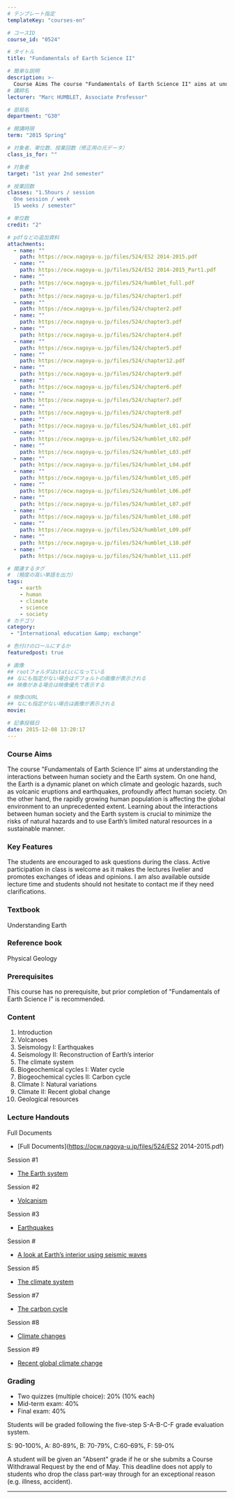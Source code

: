 ```yaml
---
# テンプレート指定
templateKey: "courses-en"

# コースID
course_id: "0524"

# タイトル
title: "Fundamentals of Earth Science II"

# 簡単な説明
description: >-
  Course Aims The course "Fundamentals of Earth Science II" aims at understanding the interactions between human society and the Earth system. On one hand, the Earth is a dynamic planet on which clim ....
# 講師名
lecturer: "Marc HUMBLET, Associate Professor"

# 部局名
department: "G30"

# 開講時限
term: "2015	Spring"

# 対象者、単位数、授業回数（修正用の元データ）
class_is_for: ""

# 対象者
target: "1st year 2nd semester"

# 授業回数
classes: "1.5hours / session
  One session / week
  15 weeks / semester"

# 単位数
credit: "2"

# pdfなどの追加資料
attachments:
  - name: "" 
    path: https://ocw.nagoya-u.jp/files/524/ES2 2014-2015.pdf
  - name: "" 
    path: https://ocw.nagoya-u.jp/files/524/ES2 2014-2015_Part1.pdf
  - name: "" 
    path: https://ocw.nagoya-u.jp/files/524/humblet_full.pdf
  - name: "" 
    path: https://ocw.nagoya-u.jp/files/524/chapter1.pdf
  - name: "" 
    path: https://ocw.nagoya-u.jp/files/524/chapter2.pdf
  - name: "" 
    path: https://ocw.nagoya-u.jp/files/524/chapter3.pdf
  - name: "" 
    path: https://ocw.nagoya-u.jp/files/524/chapter4.pdf
  - name: "" 
    path: https://ocw.nagoya-u.jp/files/524/chapter5.pdf
  - name: "" 
    path: https://ocw.nagoya-u.jp/files/524/chapter12.pdf
  - name: "" 
    path: https://ocw.nagoya-u.jp/files/524/chapter9.pdf
  - name: "" 
    path: https://ocw.nagoya-u.jp/files/524/chapter6.pdf
  - name: "" 
    path: https://ocw.nagoya-u.jp/files/524/chapter7.pdf
  - name: "" 
    path: https://ocw.nagoya-u.jp/files/524/chapter8.pdf
  - name: "" 
    path: https://ocw.nagoya-u.jp/files/524/humblet_L01.pdf
  - name: "" 
    path: https://ocw.nagoya-u.jp/files/524/humblet_L02.pdf
  - name: "" 
    path: https://ocw.nagoya-u.jp/files/524/humblet_L03.pdf
  - name: "" 
    path: https://ocw.nagoya-u.jp/files/524/humblet_L04.pdf
  - name: "" 
    path: https://ocw.nagoya-u.jp/files/524/humblet_L05.pdf
  - name: "" 
    path: https://ocw.nagoya-u.jp/files/524/humblet_L06.pdf
  - name: "" 
    path: https://ocw.nagoya-u.jp/files/524/humblet_L07.pdf
  - name: "" 
    path: https://ocw.nagoya-u.jp/files/524/humblet_L08.pdf
  - name: "" 
    path: https://ocw.nagoya-u.jp/files/524/humblet_L09.pdf
  - name: "" 
    path: https://ocw.nagoya-u.jp/files/524/humblet_L10.pdf
  - name: "" 
    path: https://ocw.nagoya-u.jp/files/524/humblet_L11.pdf

# 関連するタグ
# （頻度の高い単語を出力）
tags:
    - earth
    - human
    - climate
    - science
    - society
# カテゴリ
category:
 - "International education &amp; exchange"

# 色付けのロールにするか
featuredpost: true

# 画像
## rootフォルダはstaticになっている
## なにも指定がない場合はデフォルトの画像が表示される
## 映像がある場合は映像優先で表示する

# 映像のURL
## なにも指定がない場合は画像が表示される
movie: 

# 記事投稿日
date: 2015-12-08 13:20:17
---
```


### Course Aims

The course "Fundamentals of Earth Science II" aims at understanding the interactions between human society and the Earth system. On one hand, the Earth is a dynamic planet on which climate and geologic hazards, such as volcanic eruptions and earthquakes, profoundly affect human society. On the other hand, the rapidly growing human population is affecting the global environment to an unprecedented extent. Learning about the interactions between human society and the Earth system is crucial to minimize the risks of natural hazards and to use Earth&rsquo;s limited natural resources in a sustainable manner.

### Key Features

The students are encouraged to ask questions during the class. Active participation in class is welcome as it makes the lectures livelier and promotes exchanges of ideas and opinions. I am also available outside lecture time and students should not hesitate to contact me if they need clarifications.

### Textbook

Understanding Earth

### Reference book

Physical Geology

### Prerequisites

This course has no prerequisite, but prior completion of "Fundamentals of Earth Science I" is recommended.

### Content

1. Introduction
2. Volcanoes
3. Seismology I: Earthquakes
4. Seismology II: Reconstruction of Earth&rsquo;s interior
5. The climate system
6. Biogeochemical cycles I: Water cycle
7. Biogeochemical cycles II: Carbon cycle
8. Climate I: Natural variations
9. Climate II: Recent global change
10. Geological resources

### Lecture Handouts

Full Documents

- [Full Documents](https://ocw.nagoya-u.jp/files/524/ES2 2014-2015.pdf)

Session #1

- [The Earth system](https://ocw.nagoya-u.jp/files/524/chapter1.pdf)

Session #2

- [Volcanism](https://ocw.nagoya-u.jp/files/524/chapter2.pdf)

Session #3

- [Earthquakes](https://ocw.nagoya-u.jp/files/524/chapter3.pdf)

Session #

- [A look at Earth&rsquo;s interior using seismic waves](https://ocw.nagoya-u.jp/files/524/chapter4.pdf)

Session #5

- [The climate system](https://ocw.nagoya-u.jp/files/524/chapter5.pdf)

Session #7

- [The carbon cycle](https://ocw.nagoya-u.jp/files/524/chapter7.pdf)

Session #8

- [Climate changes](https://ocw.nagoya-u.jp/files/524/chapter8.pdf)

Session #9

- [Recent global climate change](https://ocw.nagoya-u.jp/files/524/chapter9.pdf)

### Grading

- Two quizzes (multiple choice): 20% (10% each)
- Mid-term exam: 40%
- Final exam: 40%

Students will be graded following the five-step S-A-B-C-F grade evaluation system.

S: 90-100%, A: 80-89%, B: 70-79%, C:60-69%, F: 59-0%

A student will be given an "Absent" grade if he or she submits a Course Withdrawal Request by the end of May. This deadline does not apply to students who drop the class part-way through for an exceptional reason (e.g. illness, accident).

---
